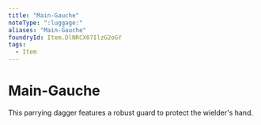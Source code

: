 ```yaml
---
title: "Main-Gauche"
noteType: ":luggage:"
aliases: "Main-Gauche"
foundryId: Item.DlNRCX07IlzG2oGY
tags:
  - Item
---
```


# Main-Gauche

This parrying dagger features a robust guard to protect the wielder's hand.
